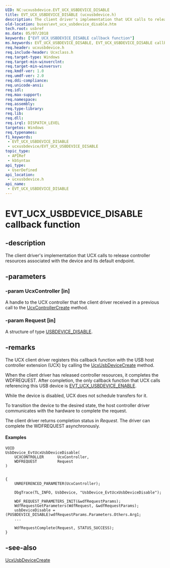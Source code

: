 ```yaml
---
UID: NC:ucxusbdevice.EVT_UCX_USBDEVICE_DISABLE
title: EVT_UCX_USBDEVICE_DISABLE (ucxusbdevice.h)
description: The client driver's implementation that UCX calls to release controller resources associated with the device and its default endpoint.
old-location: buses\evt_ucx_usbdevice_disable.htm
tech.root: usbref
ms.date: 05/07/2018
keywords: ["EVT_UCX_USBDEVICE_DISABLE callback function"]
ms.keywords: EVT_UCX_USBDEVICE_DISABLE, EVT_UCX_USBDEVICE_DISABLE callback, EvtUcxUsbDeviceDisable, EvtUcxUsbDeviceDisable callback function [Buses], PEVT_UCX_USBDEVICE_DISABLE, PEVT_UCX_USBDEVICE_DISABLE callback function pointer [Buses], buses.evt_ucx_usbdevice_disable, ucxusbdevice/EvtUcxUsbDeviceDisable
req.header: ucxusbdevice.h
req.include-header: Ucxclass.h
req.target-type: Windows
req.target-min-winverclnt: 
req.target-min-winversvr: 
req.kmdf-ver: 1.0
req.umdf-ver: 2.0
req.ddi-compliance: 
req.unicode-ansi: 
req.idl: 
req.max-support: 
req.namespace: 
req.assembly: 
req.type-library: 
req.lib: 
req.dll: 
req.irql: DISPATCH_LEVEL
targetos: Windows
req.typenames: 
f1_keywords:
 - EVT_UCX_USBDEVICE_DISABLE
 - ucxusbdevice/EVT_UCX_USBDEVICE_DISABLE
topic_type:
 - APIRef
 - kbSyntax
api_type:
 - UserDefined
api_location:
 - ucxusbdevice.h
api_name:
 - EVT_UCX_USBDEVICE_DISABLE
---
```


# EVT_UCX_USBDEVICE_DISABLE callback function


## -description

The client driver's implementation that UCX calls to release controller resources associated with the device and its default endpoint.

## -parameters

### -param UcxController [in]


 A handle to the UCX controller that the client driver received in a previous call to  the <a href="/previous-versions/windows/hardware/drivers/mt188033(v=vs.85)">UcxControllerCreate</a> method.

### -param Request [in]


A structure of type <a href="/windows-hardware/drivers/ddi/ucxusbdevice/ns-ucxusbdevice-_usbdevice_disable">USBDEVICE_DISABLE</a>.

## -remarks

The UCX client driver registers this callback function with the USB host controller extension (UCX) by calling the <a href="/windows-hardware/drivers/ddi/ucxusbdevice/nf-ucxusbdevice-ucxusbdevicecreate">UcxUsbDeviceCreate</a> method.

When the client driver has released controller resources, it completes the WDFREQUEST.  After completion, the only callback function that UCX  calls referencing this USB device is <a href="/windows-hardware/drivers/ddi/ucxusbdevice/nc-ucxusbdevice-evt_ucx_usbdevice_enable">EVT_UCX_USBDEVICE_ENABLE</a>.

  While the device is disabled, UCX does not schedule transfers
    for it.


To
    transition the device to the desired state, the host controller driver communicates with the hardware to complete the request.

The client driver returns completion status in <i>Request</i>.  The driver can complete the WDFREQUEST asynchronously.


#### Examples


```
VOID
UsbDevice_EvtUcxUsbDeviceDisable(
    UCXCONTROLLER      UcxController,
    WDFREQUEST         Request
)


{
    UNREFERENCED_PARAMETER(UcxController);

    DbgTrace(TL_INFO, UsbDevice, "UsbDevice_EvtUcxUsbDeviceDisable");

    WDF_REQUEST_PARAMETERS_INIT(&wdfRequestParams);
    WdfRequestGetParameters(WdfRequest, &wdfRequestParams);
    usbDeviceDisable = (PUSBDEVICE_DISABLE)wdfRequestParams.Parameters.Others.Arg1;
    ...

    WdfRequestComplete(Request, STATUS_SUCCESS);
}
```

## -see-also

<a href="/windows-hardware/drivers/ddi/ucxusbdevice/nf-ucxusbdevice-ucxusbdevicecreate">UcxUsbDeviceCreate</a>

